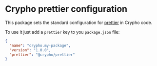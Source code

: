 # Crypho prettier configuration

This package sets the standard configuration for [prettier](https://prettier.io) in Crypho code.

To use it just add a `prettier` key to you `package.json` file:

```json
{
  "name": "crypho.my-package",
  "version": "1.0.0",
  "prettier": "@crypho/prettier"
}
```
